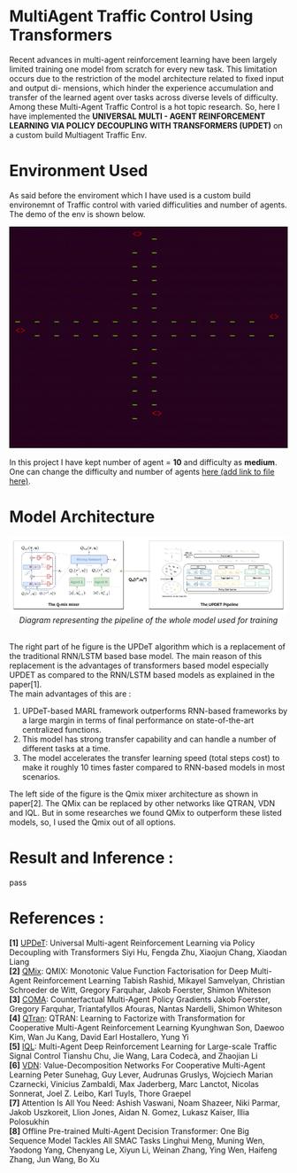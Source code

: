 # MultiAgent Traffic Control Using Transformers

Recent advances in multi-agent reinforcement learning have been largely limited training one model from scratch for every new task. This limitation occurs due to the restriction of the model architecture related to fixed input and output di- mensions, which hinder the experience accumulation and transfer of the learned agent over tasks across diverse levels of difficulty. Among these Multi-Agent Traffic Control is a hot topic research. So, here I have implemented the **UNIVERSAL MULTI - AGENT REINFORCEMENT LEARNING VIA POLICY DECOUPLING WITH TRANSFORMERS (UPDET)** on a custom build Multiagent Traffic Env.

# Environment Used

As said before the enviroment which I have used is a custom build environemnt of Traffic control with varied difficulities and number of agents. The demo of the env is shown below.

<p align="center"><img src="./assets/traffic.gif" height = "400" width="800"/></p>

In this project I have kept number of agent = **10** and difficulty as **medium**. One can change the difficulty and number of agents <a href="">here (add link to file here)<a/>.

# Model Architecture

<p align="center"><img src="./assets/algo.jpg"/><br><em>Diagram representing the pipeline of the whole model used for training</em></p>
<br>
The right part of he figure is the UPDeT algorithm which is a replacement of the traditional RNN/LSTM based base model. The main reason of this replacement is the advantages of transformers based model especially UPDET as compared to the RNN/LSTM based models as explained in the paper[1].<br>
The main advantages of this are : <br>
<ol>
<li>UPDeT-based MARL framework outperforms RNN-based frameworks by a large margin in terms of final performance on state-of-the-art centralized functions.<br></li>
<li>This model has strong transfer capability and can handle a number of different tasks at a time.</li>
<li>The model accelerates the transfer learning speed (total steps cost) to make it roughly 10 times faster compared to RNN-based models in most scenarios.</li>
</ol>
The left side of the figure is the Qmix mixer architecture as shown in paper[2]. The QMix can be replaced by other networks like QTRAN, VDN and IQL. But in some researches we found QMix to outperform these listed models, so, I used the Qmix out of all options. 

# Result and Inference :



pass







# References :

**[1]** <a href="https://arxiv.org/abs/2101.08001">UPDeT</a>: Universal Multi-agent Reinforcement Learning via Policy Decoupling with Transformers Siyi Hu, Fengda Zhu, Xiaojun Chang, Xiaodan Liang<br>
**[2]** <a href="https://arxiv.org/abs/1803.11485">QMix</a>: QMIX: Monotonic Value Function Factorisation for Deep Multi-Agent Reinforcement Learning
Tabish Rashid, Mikayel Samvelyan, Christian Schroeder de Witt, Gregory Farquhar, Jakob Foerster, Shimon Whiteson<br>
**[3]** <a href="https://arxiv.org/abs/1705.08926">COMA<a/>: Counterfactual Multi-Agent Policy Gradients Jakob Foerster, Gregory Farquhar, Triantafyllos Afouras, Nantas Nardelli, Shimon Whiteson<br>
**[4]** <a href="https://arxiv.org/abs/1905.05408">QTran</a>: QTRAN: Learning to Factorize with Transformation for Cooperative Multi-Agent Reinforcement Learning Kyunghwan Son, Daewoo Kim, Wan Ju Kang, David Earl Hostallero, Yung Yi<br>
**[5]** <a href="https://arxiv.org/pdf/1903.04527.pdf">IQL</a>: Multi-Agent Deep Reinforcement Learning for Large-scale Traffic Signal Control Tianshu Chu, Jie Wang, Lara Codecà, and Zhaojian Li <br>
**[6]** <a href="https://arxiv.org/abs/1706.05296">VDN<a/>: Value-Decomposition Networks For Cooperative Multi-Agent Learning Peter Sunehag, Guy Lever, Audrunas Gruslys, Wojciech Marian Czarnecki, Vinicius Zambaldi, Max Jaderberg, Marc Lanctot, Nicolas Sonnerat, Joel Z. Leibo, Karl Tuyls, Thore Graepel <br>
**[7]** Attention Is All You Need: Ashish Vaswani, Noam Shazeer, Niki Parmar, Jakob Uszkoreit, Llion Jones, Aidan N. Gomez, Lukasz Kaiser, Illia Polosukhin <br>
**[8]** Offline Pre-trained Multi-Agent Decision Transformer: One Big Sequence Model Tackles All SMAC Tasks Linghui Meng, Muning Wen, Yaodong Yang, Chenyang Le, Xiyun Li, Weinan Zhang, Ying Wen, Haifeng Zhang, Jun Wang, Bo Xu
